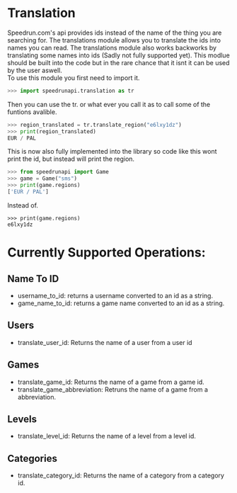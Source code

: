 Translation
===
Speedrun.com's api provides ids instead of the name of the thing you are searching for.
The translations module allows you to translate the ids into names you can read.
The translations module also works backworks by translating some names into ids (Sadly not fully supported yet).
This modlue should be built into the code but in the rare chance that it isnt it can be used by the user aswell.
<br>
To use this module you first need to import it.
```python
>>> import speedrunapi.translation as tr
```
Then you can use the tr. or what ever you call it as to call some of the funtions avalible.
```python
>>> region_translated = tr.translate_region("e6lxy1dz")
>>> print(region_translated)
EUR / PAL
```
This is now also fully implemented into the library so code like this wont print the id, but instead will print the region.
```python
>>> from speedrunapi import Game
>>> game = Game("sms")
>>> print(game.regions)
['EUR / PAL']
```
Instead of.
```
>>> print(game.regions)
e6lxy1dz
```
Currently Supported Operations:
===
## Name To ID
- username_to_id: returns a username converted to an id as a string.
- game_name_to_id: returns a game name converted to an id as a string.
## Users
- translate_user_id: Returns the name of a user from a user id
## Games
- translate_game_id: Returns the name of a game from a game id.
- translate_game_abbreviation: Retruns the name of a game from a abbreviation.
## Levels
- translate_level_id: Returns the name of a level from a level id.

## Categories
- translate_category_id: Returns the name of a category from a category id.